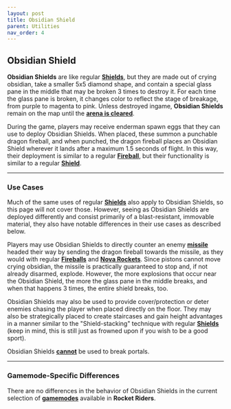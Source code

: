 ```yaml
---
layout: post
title: Obsidian Shield
parent: Utilities
nav_order: 4
---
```

**Obsidian Shield**
---

**Obsidian Shields** are like regular **[Shields](https://zeroniaserver.github.io/RocketRidersWiki/utilities/shield)**, but they are made out of crying obsidian, take a smaller 5x5 diamond shape, and contain a special glass pane in the middle that may be broken 3 times to destroy it. For each time the glass pane is broken, it changes color to reflect the stage of breakage, from purple to magenta to pink. Unless destroyed ingame, **Obsidian Shields** remain on the map until the **[arena is cleared](https://zeroniaserver.github.io/RocketRidersWiki/behind_the_scenes/arena_clearing)**.

During the game, players may receive enderman spawn eggs that they can use to deploy Obsidian Shields. When placed, these summon a punchable dragon fireball, and when punched, the dragon fireball places an Obsidian Shield wherever it lands after a maximum 1.5 seconds of flight. In this way, their deployment is similar to a regular **[Fireball](https://zeroniaserver.github.io/RocketRidersWiki/utilities/fireball)**, but their functionality is similar to a regular **[Shield](https://zeroniaserver.github.io/RocketRidersWiki/utilities/shield)**.

---
### Use Cases

Much of the same uses of regular **[Shields](https://zeroniaserver.github.io/RocketRidersWiki/utilities/shield#use-cases)** also apply to Obsidian Shields, so this page will not cover those. However, seeing as Obsidian Shields are deployed differently and consist primarily of a blast-resistant, immovable material, they also have notable differences in their use cases as described below.

Players may use Obsidian Shields to directly counter an enemy **[missile](https://zeroniaserver.github.io/RocketRidersWiki/missiles)** headed their way by sending the dragon fireball towards the missile, as they would with regular **[Fireballs](https://zeroniaserver.github.io/RocketRidersWiki/utilities/fireball)** and **[Nova Rockets](https://zeroniaserver.github.io/RocketRidersWiki/utilities/nova_rocket)**. Since pistons cannot move crying obsidian, the missile is practically guaranteed to stop and, if not already disarmed, explode. However, the more explosions that occur near the Obsidian Shield, the more the glass pane in the middle breaks, and when that happens 3 times, the entire shield breaks, too.

Obsidian Shields may also be used to provide cover/protection or deter enemies chasing the player when placed directly on the floor. They may also be strategically placed to create staircases and gain height advantages in a manner similar to the "Shield-stacking" technique with regular **[Shields](https://zeroniaserver.github.io/RocketRidersWiki/utilities/shield)** (keep in mind, this is still just as frowned upon if you wish to be a good sport).

Obsidian Shields <ins>**cannot**</ins> be used to break portals.

---
### Gamemode-Specific Differences

There are no differences in the behavior of Obsidian Shields in the current selection of **[gamemodes](https://zeroniaserver.github.io/RocketRidersWiki/gamemodes)** available in **Rocket Riders**.